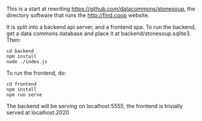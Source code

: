 This is a start at rewriting https://github.com/datacommons/stonesoup, the directory software
that runs the http://find.coop website.

It is split into a backend api server, and a frontend spa.  To run the backend, get a data commons
database and place it at backend/stonesoup.sqlite3.  Then:

```
cd backend
npm install
node ./index.js
```

To run the frontend, do:

```
cd frontend
npm install
npm run serve
```

The backend will be serving on localhost:5555, the frontend is trivially served at localhost:2020

